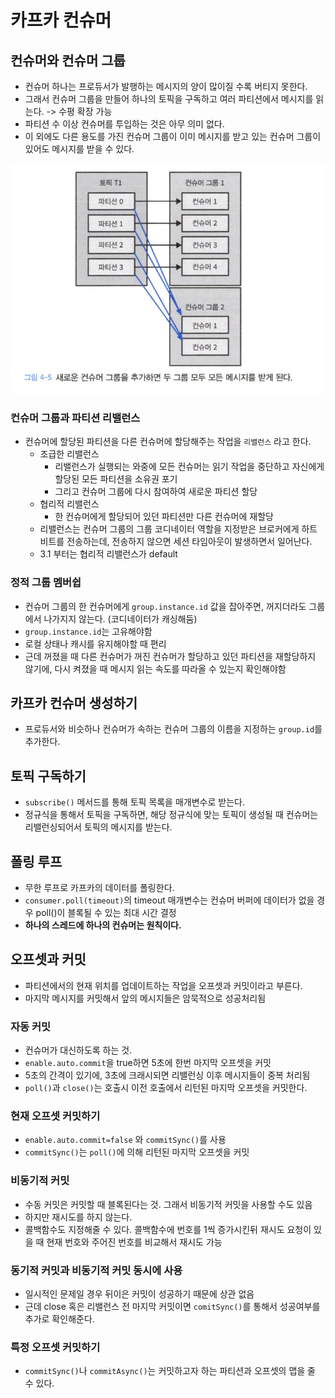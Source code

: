 # 카프카 컨슈머

## 컨슈머와 컨슈머 그룹

- 컨슈머 하나는 프로듀서가 발행하는 메시지의 양이 많이질 수록 버티지 못한다.
- 그래서 컨슈머 그룹을 만들어 하나의 토픽을 구독하고 여러 파티션에서 메시지를 읽는다. -> 수평 확장 가능
- 파티션 수 이상 컨슈머를 투입하는 것은 아무 의미 없다.
- 이 외에도 다른 용도를 가진 컨슈머 그룹이 이미 메시지를 받고 있는 컨슈머 그룹이 있어도 메시지를 받을 수 있다.

![alt text](image/3/image.png)

### 컨슈머 그룹과 파티션 리밸런스

- 컨슈머에 할당된 파티션을 다른 컨슈머에 할당해주는 작업을 `리밸런스` 라고 한다.
    - 조급한 리밸런스
        - 리밸런스가 실행되는 와중에 모든 컨슈머는 읽기 작업을 중단하고 자신에게 할당된 모든 파티션을 소유권 포기
        - 그리고 컨슈머 그룹에 다시 참여하여 새로운 파티션 할당
    - 협리적 리밸런스
        - 한 컨슈머에게 할당되어 있던 파티션만 다른 컨슈머에 재할당
    - 리밸런스는 컨슈머 그룹의 그룹 코디네이터 역할을 지정받은 브로커에게 하트비트를 전송하는데, 전송하지 않으면 세션 타임아웃이 발생하면서 일어난다.
    - 3.1 부터는 협리적 리밸런스가 default

### 정적 그룹 멤버쉽

- 컨슈머 그룹의 한 컨슈머에게 `group.instance.id` 값을 잡아주면, 꺼지더라도 그룹에서 나가지지 않는다. (코디네이터가 캐싱해둠)
- `group.instance.id`는 고유해야함
- 로컬 상태나 캐시를 유지해야할 때 편리
- 근데 꺼졌을 때 다른 컨슈머가 꺼진 컨슈머가 할당하고 있던 파티션을 재할당하지 않기에, 다시 켜졌을 때 메시지 읽는 속도를 따라올 수 있는지 확인해야함

## 카프카 컨슈머 생성하기

- 프로듀서와 비슷하나 컨슈머가 속하는 컨슈머 그룹의 이름을 지정하는 `group.id`를 추가한다.

## 토픽 구독하기

- `subscribe()` 메서드를 통해 토픽 목록을 매개변수로 받는다.
- 정규식을 통해서 토픽을 구독하면, 해당 정규식에 맞는 토픽이 생성될 때 컨슈머는 리밸런싱되어서 토픽의 메시지를 받는다.

## 폴링 루프

- 무한 루프로 카프카의 데이터를 폴링한다.
- `consumer.poll(timeout)`의 timeout 매개변수는 컨슈머 버퍼에 데이터가 없을 경우 poll()이 블록될 수 있는 최대 시간 결정
- **하나의 스레드에 하나의 컨슈머는 원칙이다.**

## 오프셋과 커밋

- 파티션에서의 현재 위치를 업데이트하는 작업을 오프셋과 커밋이라고 부른다.
- 마지막 메시지를 커밋해서 앞의 메시지들은 암묵적으로 성공처리됨

### 자동 커밋

- 컨슈머가 대신하도록 하는 것.
- `enable.auto.commit`을 true하면 5초에 한번 마지막 오프셋을 커밋
- 5초의 간격이 있기에, 3초에 크래시되면 리밸런싱 이후 메시지들이 중복 처리됨
- `poll()`과 `close()`는 호출시 이전 호출에서 리턴된 마지막 오프셋을 커밋한다.

### 현재 오프셋 커밋하기

- `enable.auto.commit=false` 와 `commitSync()`를 사용
- `commitSync()`는 `poll()`에 의해 리턴된 마지막 오프셋을 커밋

### 비동기적 커밋

- 수동 커밋은 커밋할 때 블록된다는 것. 그래서 비동기적 커밋을 사용할 수도 있음
- 하지만 재시도를 하지 않는다.
- 콜백함수도 지정해줄 수 있다. 콜백함수에 번호를 1씩 증가시킨뒤 재시도 요청이 있을 때 현재 번호와 주어진 번호를 비교해서 재시도 가능

### 동기적 커밋과 비동기적 커밋 동시에 사용

- 일시적인 문제일 경우 뒤이은 커밋이 성공하기 때문에 상관 없음
- 근데 close 혹은 리밸런스 전 마지막 커밋이면 `comitSync()`를 통해서 성공여부를 추가로 확인해준다.

### 특정 오프셋 커밋하기

- `commitSync()`나 `commitAsync()`는 커밋하고자 하는 파티션과 오프셋의 맵을 줄 수 있다.